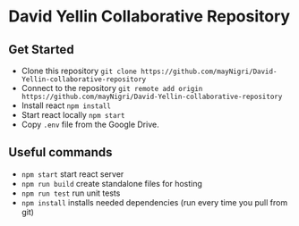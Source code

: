 # David Yellin Collaborative Repository

## Get Started
- Clone this repository `git clone https://github.com/mayNigri/David-Yellin-collaborative-repository`
- Connect to the repository `git remote add origin https://github.com/mayNigri/David-Yellin-collaborative-repository`
- Install react `npm install`
- Start react locally `npm start`
- Copy `.env` file from the Google Drive.

## Useful commands
- `npm start` start react server
- `npm run build` create standalone files for hosting
- `npm run test` run unit tests
- `npm install` installs needed dependencies (run every time you pull from git)
